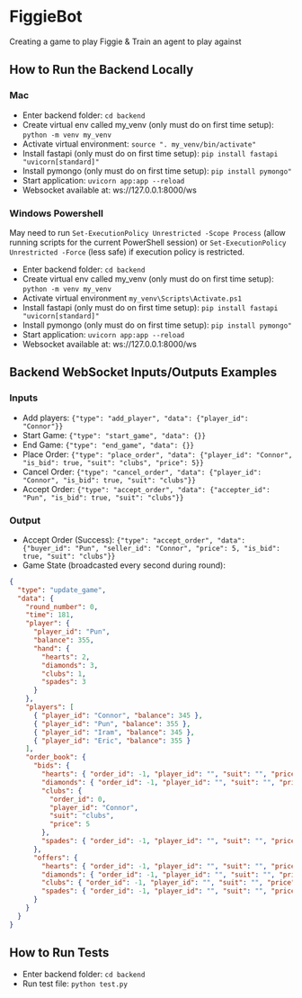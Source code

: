 # FiggieBot

Creating a game to play Figgie &amp; Train an agent to play against

## How to Run the Backend Locally

### Mac

- Enter backend folder: `cd backend`
- Create virtual env called my_venv (only must do on first time setup): `python -m venv my_venv`
- Activate virtual environment: `source ". my_venv/bin/activate"`
- Install fastapi (only must do on first time setup): `pip install fastapi "uvicorn[standard]"`
- Install pymongo (only must do on first time setup): `pip install pymongo"`
- Start application: `uvicorn app:app --reload`
- Websocket available at: ws://127.0.0.1:8000/ws

### Windows Powershell

May need to run `Set-ExecutionPolicy Unrestricted -Scope Process` (allow running scripts for the current PowerShell session) or `Set-ExecutionPolicy Unrestricted -Force` (less safe) if execution policy is restricted.

- Enter backend folder: `cd backend`
- Create virtual env called my_venv (only must do on first time setup): `python -m venv my_venv`
- Activate virtual environment `my_venv\Scripts\Activate.ps1`
- Install fastapi (only must do on first time setup): `pip install fastapi "uvicorn[standard]"`
- Install pymongo (only must do on first time setup): `pip install pymongo"`
- Start application: `uvicorn app:app --reload`
- Websocket available at: ws://127.0.0.1:8000/ws

## Backend WebSocket Inputs/Outputs Examples

### Inputs

- Add players: `{"type": "add_player", "data": {"player_id": "Connor"}}`
- Start Game: `{"type": "start_game", "data": {}}`
- End Game: `{"type": "end_game", "data": {}}`
- Place Order: `{"type": "place_order", "data": {"player_id": "Connor", "is_bid": true, "suit": "clubs", "price": 5}}`
- Cancel Order: `{"type": "cancel_order", "data": {"player_id": "Connor", "is_bid": true, "suit": "clubs"}}`
- Accept Order: `{"type": "accept_order", "data": {"accepter_id": "Pun", "is_bid": true, "suit": "clubs"}}`

### Output

- Accept Order (Success): `{"type": "accept_order", "data": {"buyer_id": "Pun", "seller_id": "Connor", "price": 5, "is_bid": true, "suit": "clubs"}}`
- Game State (broadcasted every second during round):

```json
{
  "type": "update_game",
  "data": {
    "round_number": 0,
    "time": 181,
    "player": {
      "player_id": "Pun",
      "balance": 355,
      "hand": {
        "hearts": 2,
        "diamonds": 3,
        "clubs": 1,
        "spades": 3
      }
    },
    "players": [
      { "player_id": "Connor", "balance": 345 },
      { "player_id": "Pun", "balance": 355 },
      { "player_id": "Iram", "balance": 345 },
      { "player_id": "Eric", "balance": 355 }
    ],
    "order_book": {
      "bids": {
        "hearts": { "order_id": -1, "player_id": "", "suit": "", "price": 0 },
        "diamonds": { "order_id": -1, "player_id": "", "suit": "", "price": 0 },
        "clubs": {
          "order_id": 0,
          "player_id": "Connor",
          "suit": "clubs",
          "price": 5
        },
        "spades": { "order_id": -1, "player_id": "", "suit": "", "price": 0 }
      },
      "offers": {
        "hearts": { "order_id": -1, "player_id": "", "suit": "", "price": 0 },
        "diamonds": { "order_id": -1, "player_id": "", "suit": "", "price": 0 },
        "clubs": { "order_id": -1, "player_id": "", "suit": "", "price": 0 },
        "spades": { "order_id": -1, "player_id": "", "suit": "", "price": 0 }
      }
    }
  }
}
```

## How to Run Tests

- Enter backend folder: `cd backend`
- Run test file: `python test.py`
